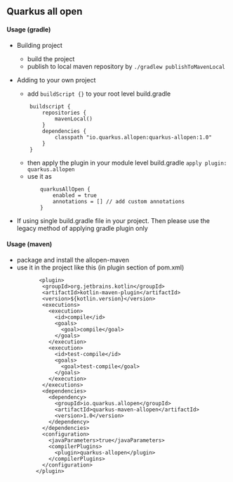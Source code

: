 ## Quarkus all open

#### Usage (gradle)

- Building project
    - build the project
    - publish to local maven repository by `./gradlew publishToMavenLocal`

- Adding to your own project
    - add `buildScript {}` to your root level build.gradle
    ```$xslt
        buildscript {
            repositories {
                mavenLocal()
            }
            dependencies {
                classpath "io.quarkus.allopen:quarkus-allopen:1.0"
            }
        }
    ``` 

    - then apply the plugin in your module level build.gradle `apply plugin: quarkus.allopen`
    - use it as 
        ```$xslt
            quarkusAllOpen {
                enabled = true
                annotations = [] // add custom annotations
            }
        ```
      
- If using single build.gradle file in your project. 
  Then please use the legacy method of applying gradle plugin only
  

#### Usage (maven)

-   package and install the allopen-maven
-   use it in the project like this (in plugin section of pom.xml)
    ```
           <plugin>
            <groupId>org.jetbrains.kotlin</groupId>
            <artifactId>kotlin-maven-plugin</artifactId>
            <version>${kotlin.version}</version>
            <executions>
              <execution>
                <id>compile</id>
                <goals>
                  <goal>compile</goal>
                </goals>
              </execution>
              <execution>
                <id>test-compile</id>
                <goals>
                  <goal>test-compile</goal>
                </goals>
              </execution>
            </executions>
            <dependencies>
              <dependency>
                <groupId>io.quarkus.allopen</groupId>
                <artifactId>quarkus-maven-allopen</artifactId>
                <version>1.0</version>
              </dependency>
            </dependencies>
            <configuration>
              <javaParameters>true</javaParameters>
              <compilerPlugins>
                <plugin>quarkus-allopen</plugin>
              </compilerPlugins>
            </configuration>
          </plugin>
    ```

